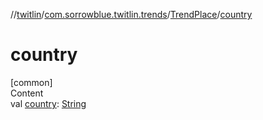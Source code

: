 //[twitlin](../../index.md)/[com.sorrowblue.twitlin.trends](../index.md)/[TrendPlace](index.md)/[country](country.md)



# country  
[common]  
Content  
val [country](country.md): [String](https://kotlinlang.org/api/latest/jvm/stdlib/kotlin/-string/index.html)  



